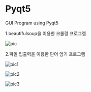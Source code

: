 # Pyqt5
GUI Program using Pyqt5

1.beautifulsoup을 이용한 크롤링 프로그램


![pic](https://user-images.githubusercontent.com/38308286/71537916-4341a500-2966-11ea-816b-0ea65ca3fe61.PNG)




2.파일 입출력을 이용한 단어 암기 프로그램


![pic1](https://user-images.githubusercontent.com/38308286/71537927-679d8180-2966-11ea-9d37-84257a6b3526.PNG)

![pic2](https://user-images.githubusercontent.com/38308286/71537928-679d8180-2966-11ea-98fa-d6e2ba083dd4.PNG)

![pic3](https://user-images.githubusercontent.com/38308286/71537929-679d8180-2966-11ea-9424-324e8ca1fe82.PNG)
